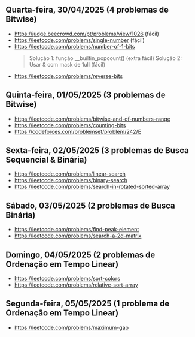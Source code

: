 ## Quarta-feira, 30/04/2025 (4 problemas de Bitwise)

- https://judge.beecrowd.com/pt/problems/view/1026 (fácil)
- https://leetcode.com/problems/single-number (fácil)
- https://leetcode.com/problems/number-of-1-bits 
  > Solução 1: função __builtin_popcount() (extra fácil)
  > Solução 2: Usar & com mask de 1ull (fácil)
- https://leetcode.com/problems/reverse-bits

## Quinta-feira, 01/05/2025 (3 problemas de Bitwise)

- https://leetcode.com/problems/bitwise-and-of-numbers-range
- https://leetcode.com/problems/counting-bits
- https://codeforces.com/problemset/problem/242/E

## Sexta-feira, 02/05/2025 (3 problemas de Busca Sequencial & Binária)

- https://leetcode.com/problems/linear-search
- https://leetcode.com/problems/binary-search
- https://leetcode.com/problems/search-in-rotated-sorted-array

## Sábado, 03/05/2025 (2 problemas de Busca Binária)

- https://leetcode.com/problems/find-peak-element
- https://leetcode.com/problems/search-a-2d-matrix

## Domingo, 04/05/2025 (2 problemas de Ordenação em Tempo Linear)

- https://leetcode.com/problems/sort-colors
- https://leetcode.com/problems/relative-sort-array

## Segunda-feira, 05/05/2025 (1 problema de Ordenação em Tempo Linear)

- https://leetcode.com/problems/maximum-gap